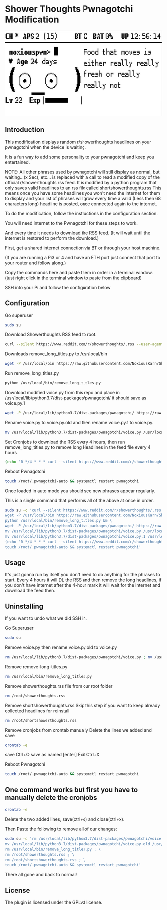 # Shower Thoughts Pwnagotchi Modification

<img src="doc/attachments/showerthoughts.gif" width="631" height="272"/>

## Introduction

This modification displays random r/showerthoughts headlines on your pwnagotchi when the device is waiting. 

It is a fun way to add some personality to your pwnagotchi and keep you entertained.

NOTE: All other phrases used by pwnagotchi will still display as normal, but waiting...(x Sec), etc... is replaced with a call to read a modified copy of the official r/showerthoughts rss feed. 
It is modified by a python program that only saves valid headlines to an rss file called shortshowerthoughts.rss
This means once you have some headlines you won't need the internet for them to display and your list of phrases will grow every time a valid (Less then 68 characters long) headline is posted, once connected again to the internet.


To do the modification, follow the instructions in the configuration section. 

You will need internet to the Pwnagotchi for these steps to work.

And every time it needs to download the RSS feed. (It will wait until the internet is restored to perform the download.)

First, get a shared internet connection via BT or through your host machine. 

(If you are running a Pi3 or 4 and have an ETH port just connect that port to your router and follow along.)

Copy the commands here and paste them in order in a terminal window. (just right click in the terminal window to paste from the clipboard)

SSH into your Pi and follow the configuration below

## Configuration


Go superuser
```bash
sudo su
```
Download Showerthoughts RSS feed to root. 
```bash
curl --silent https://www.reddit.com/r/showerthoughts/.rss --user-agent 'Mozilla' --output /root/showerthoughts.rss
```
Downloads remove_long_titles.py to /usr/local/bin
```bash
wget -P /usr/local/bin https://raw.githubusercontent.com/NoxiousKarn/Showerthoughts/main/remove_long_titles.py
```
Run remove_long_titles.py
```bash
python /usr/local/bin/remove_long_titles.py
```
Download modified voice.py from this repo and place in /usr/local/lib/python3.7/dist-packages/pwnagotchi/ it should save as voice.py.1
```bash
wget -P /usr/local/lib/python3.7/dist-packages/pwnagotchi/ https://raw.githubusercontent.com/NoxiousKarn/Showerthoughts/main/voice.py
```
Rename voice.py to voice.py.old and then rename voice.py.1 to voice.py.
```bash
mv /usr/local/lib/python3.7/dist-packages/pwnagotchi/voice.py /usr/local/lib/python3.7/dist-packages/pwnagotchi/voice.py.old ; mv /usr/local/lib/python3.7/dist-packages/pwnagotchi/voice.py.1 /usr/local/lib/python3.7/dist-packages/pwnagotchi/voice.py
```
Set Cronjobs to download the RSS every 4 hours, then run remove_long_titles.py to remove long Headlines in the feed file every 4 hours
```bash
(echo "0 */4 * * * curl --silent https://www.reddit.com/r/showerthoughts/.rss --user-agent 'Mozilla' --output showerthoughts.rss" ; echo "0 */4 * * * /usr/bin/python3 /usr/local/bin/remove_long_titles.py >/dev/null 2>&1") | crontab -
```
Reboot Pwnagotchi
```bash
touch /root/.pwnagotchi-auto && systemctl restart pwnagotchi
```

Once loaded in auto mode you should see new phrases appear regularly.

This is a single command that performs all of the above at once in order.
```bash
sudo su -c 'curl --silent https://www.reddit.com/r/showerthoughts/.rss --user-agent "Mozilla" --output /root/showerthoughts.rss && \
wget -P /usr/local/bin https://raw.githubusercontent.com/NoxiousKarn/Showerthoughts/main/remove_long_titles.py && \
python /usr/local/bin/remove_long_titles.py && \
wget -P /usr/local/lib/python3.7/dist-packages/pwnagotchi/ https://raw.githubusercontent.com/NoxiousKarn/Showerthoughts/main/voice.py && \
mv /usr/local/lib/python3.7/dist-packages/pwnagotchi/voice.py /usr/local/lib/python3.7/dist-packages/pwnagotchi/voice.py.old && \
mv /usr/local/lib/python3.7/dist-packages/pwnagotchi/voice.py.1 /usr/local/lib/python3.7/dist-packages/pwnagotchi/voice.py && \
(echo "0 */4 * * * curl --silent https://www.reddit.com/r/showerthoughts/.rss --user-agent 'Mozilla' --output showerthoughts.rss" ; echo "0 */4 * * * /usr/bin/python3 /usr/local/bin/remove_long_titles.py >/dev/null 2>&1") | crontab - && \
touch /root/.pwnagotchi-auto && systemctl restart pwnagotchi'

```
## Usage
It's just gonna run by itself you don't need to do anything for the phrases to start. Every 4 hours it will DL the RSS and then remove the long headlines, if you don't have internet after the 4-hour mark it will wait for the internet and download the feed then. 


## Uninstalling
If you want to undo what we did SSH in.

Go Superuser
```bash
sudo su
```
Remove voice.py then rename voice.py.old to voice.py
```bash
rm /usr/local/lib/python3.7/dist-packages/pwnagotchi/voice.py ; mv /usr/local/lib/python3.7/dist-packages/pwnagotchi/voice.py.old /usr/local/lib/python3.7/dist-packages/pwnagotchi/voice.py
```
Remove remove-long-titles.py
```bash
rm /usr/local/bin/remove_long_titles.py
```
Remove showerthoughts.rss file from our root folder
```bash
rm /root/showerthoughts.rss
```
Remove shortshowerthoughts.rss Skip this step if you want to keep already collected headlines for reinstall
```bash
rm /root/shortshowerthoughts.rss
```
Remove cronjobs from crontab manually Delete the lines we added and save
```bash
crontab -e
```
save
Ctrl+O
save as named
[enter]
Exit
Ctrl+X

Reboot Pwnagotchi
```bash
touch /root/.pwnagotchi-auto && systemctl restart pwnagotchi
```
## One command works but first you have to manually delete the cronjobs

```bash
crontab -e
```
Delete the two added lines, save(ctrl+o) and close(ctrl+x). 

Then Paste the following to remove all of our changes:

```bash
sudo su -c 'rm /usr/local/lib/python3.7/dist-packages/pwnagotchi/voice.py ; \
mv /usr/local/lib/python3.7/dist-packages/pwnagotchi/voice.py.old /usr/local/lib/python3.7/dist-packages/pwnagotchi/voice.py ; \
rm /usr/local/bin/remove_long_titles.py ; \
rm /root/showerthoughts.rss ; \
rm /root/shortshowerthoughts.rss ; \
touch /root/.pwnagotchi-auto && systemctl restart pwnagotchi'
```
   There all gone and back to normal!

## License
The plugin is licensed under the GPLv3 license.
